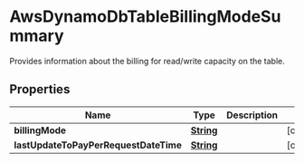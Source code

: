 

# AwsDynamoDbTableBillingModeSummary

Provides information about the billing for read/write capacity on the table.

## Properties

| Name | Type | Description | Notes |
|------------ | ------------- | ------------- | -------------|
|**billingMode** | [**String**](String.md) |  |  [optional] |
|**lastUpdateToPayPerRequestDateTime** | [**String**](String.md) |  |  [optional] |



